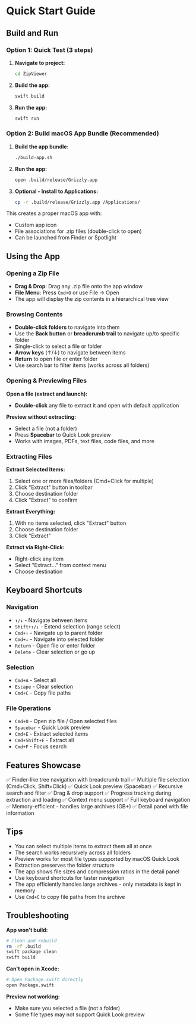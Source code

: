 # Quick Start Guide

## Build and Run

### Option 1: Quick Test (3 steps)

1. **Navigate to project:**
   ```bash
   cd ZipViewer
   ```

2. **Build the app:**
   ```bash
   swift build
   ```

3. **Run the app:**
   ```bash
   swift run
   ```

### Option 2: Build macOS App Bundle (Recommended)

1. **Build the app bundle:**
   ```bash
   ./build-app.sh
   ```

2. **Run the app:**
   ```bash
   open .build/release/Grizzly.app
   ```

3. **Optional - Install to Applications:**
   ```bash
   cp -r .build/release/Grizzly.app /Applications/
   ```

This creates a proper macOS app with:
- Custom app icon
- File associations for .zip files (double-click to open)
- Can be launched from Finder or Spotlight

## Using the App

### Opening a Zip File
- **Drag & Drop**: Drag any .zip file onto the app window
- **File Menu**: Press `Cmd+O` or use File → Open
- The app will display the zip contents in a hierarchical tree view

### Browsing Contents
- **Double-click folders** to navigate into them
- Use the **Back button** or **breadcrumb trail** to navigate up/to specific folder
- Single-click to select a file or folder
- **Arrow keys** (↑/↓) to navigate between items
- **Return** to open file or enter folder
- Use search bar to filter items (works across all folders)

### Opening & Previewing Files

**Open a file (extract and launch):**
- **Double-click** any file to extract it and open with default application

**Preview without extracting:**
- Select a file (not a folder)
- Press **Spacebar** to Quick Look preview
- Works with images, PDFs, text files, code files, and more

### Extracting Files

**Extract Selected Items:**
1. Select one or more files/folders (Cmd+Click for multiple)
2. Click "Extract" button in toolbar
3. Choose destination folder
4. Click "Extract" to confirm

**Extract Everything:**
1. With no items selected, click "Extract" button
2. Choose destination folder
3. Click "Extract"

**Extract via Right-Click:**
- Right-click any item
- Select "Extract..." from context menu
- Choose destination

## Keyboard Shortcuts

### Navigation
- `↑/↓` - Navigate between items
- `Shift+↑/↓` - Extend selection (range select)
- `Cmd+↑` - Navigate up to parent folder
- `Cmd+↓` - Navigate into selected folder
- `Return` - Open file or enter folder
- `Delete` - Clear selection or go up

### Selection
- `Cmd+A` - Select all
- `Escape` - Clear selection
- `Cmd+C` - Copy file paths

### File Operations
- `Cmd+O` - Open zip file / Open selected files
- `Spacebar` - Quick Look preview
- `Cmd+E` - Extract selected items
- `Cmd+Shift+E` - Extract all
- `Cmd+F` - Focus search

## Features Showcase

✅ Finder-like tree navigation with breadcrumb trail
✅ Multiple file selection (Cmd+Click, Shift+Click)
✅ Quick Look preview (Spacebar)
✅ Recursive search and filter
✅ Drag & drop support
✅ Progress tracking during extraction and loading
✅ Context menu support
✅ Full keyboard navigation
✅ Memory-efficient - handles large archives (GB+)
✅ Detail panel with file information

## Tips

- You can select multiple items to extract them all at once
- The search works recursively across all folders
- Preview works for most file types supported by macOS Quick Look
- Extraction preserves the folder structure
- The app shows file sizes and compression ratios in the detail panel
- Use keyboard shortcuts for faster navigation
- The app efficiently handles large archives - only metadata is kept in memory
- Use `Cmd+C` to copy file paths from the archive

## Troubleshooting

**App won't build:**
```bash
# Clean and rebuild
rm -rf .build
swift package clean
swift build
```

**Can't open in Xcode:**
```bash
# Open Package.swift directly
open Package.swift
```

**Preview not working:**
- Make sure you selected a file (not a folder)
- Some file types may not support Quick Look preview
